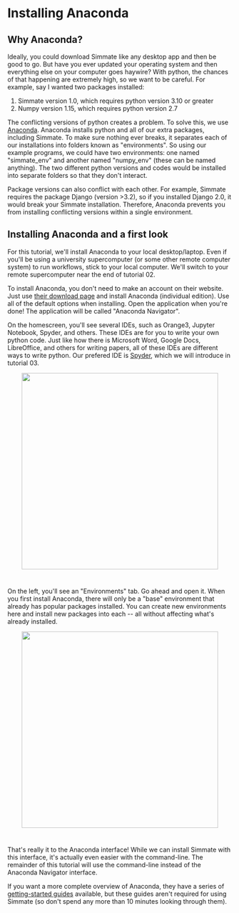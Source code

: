 # Installing Anaconda

## Why Anaconda?

Ideally, you could download Simmate like any desktop app and then be good to go. But have you ever updated your operating system and then everything else on your computer goes haywire? With python, the chances of that happening are extremely high, so we want to be careful. For example, say I wanted two packages installed:

1. Simmate version 1.0, which requires python version 3.10 or greater
2. Numpy version 1.15, which requires python version 2.7

The conflicting versions of python creates a problem. To solve this, we use [Anaconda](https://www.anaconda.com/products/). Anaconda installs python and all of our extra packages, including Simmate. To make sure nothing ever breaks, it separates each of our installations into folders known as "environments". So using our example programs, we could have two environments: one named "simmate_env" and another named "numpy_env" (these can be named anything). The two different python versions and codes would be installed into separate folders so that they don't interact.

Package versions can also conflict with each other. For example, Simmate requires the package Django (version >3.2), so if you installed Django 2.0, it would break your Simmate installation. Therefore, Anaconda prevents you from installing conflicting versions within a single environment.


## Installing Anaconda and a first look

For this tutorial, we'll install Anaconda to your local desktop/laptop. Even if you'll be using a university supercomputer (or some other remote computer system) to run workflows, stick to your local computer. We'll switch to your remote supercomputer near the end of tutorial 02.

To install Anaconda, you don't need to make an account on their website. Just use [their download page](https://www.anaconda.com/products/distribution) and install Anaconda (individual edition). Use all of the default options when installing. Open the application when you're done! The application will be called "Anaconda Navigator".

On the homescreen, you'll see several IDEs, such as Orange3, Jupyter Notebook, Spyder, and others. These IDEs are for you to write your own python code. Just like how there is Microsoft Word, Google Docs, LibreOffice, and others for writing papers, all of these IDEs are different ways to write python. Our prefered IDE is [Spyder](https://www.spyder-ide.org/), which we will introduce in tutorial 03.

<!-- This is an image of the Anaconda GUI home -->
<p align="center" style="margin-bottom:40px;">
<img src="https://docs.anaconda.com/_images/nav-defaults.png"  height=440 style="max-height: 440px;">
</p>

On the left, you'll see an "Environments" tab. Go ahead and open it. When you first install Anaconda, there will only be a "base" environment that already has popular packages installed. You can create new environments here and install new packages into each -- all without affecting what's already installed.

<!-- This is an image of the Anaconda GUI environments -->
<p align="center" style="margin-bottom:40px;">
<img src="https://docs.anaconda.com/_images/nav-env1.png"  height=440 style="max-height: 440px;">
</p>

That's really it to the Anaconda interface! While we can install Simmate with this interface, it's actually even easier with the command-line. The remainder of this tutorial will use the command-line instead of the Anaconda Navigator interface.

If you want a more complete overview of Anaconda, they have a series of [getting-started guides](https://docs.anaconda.com/anaconda/user-guide/) available, but these guides aren't required for using Simmate (so don't spend any more than 10 minutes looking through them).
